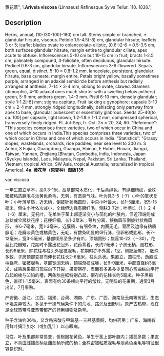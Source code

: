 黄花草",
1.**Arivela viscosa** (Linnaeus) Rafinesque Sylva Tellur. 110. 1838.",

## Description
Herbs, annual, (10-)30-100(-160) cm tall. Stems simple or branched, ± glandular hirsute, viscous. Petiole 1.5-4.5(-8) cm, glandular hirsute; leaflets 3 or 5; leaflet blades ovate to oblanceolate-elliptic, (0.6-)2-6 × 0.5-3.5 cm, both surfaces glandular hirsute, margin entire to glandular ciliate, apex acute to obtuse. Inflorescences 5-10 cm but 10-15 cm in fruit; bracts 1-2.5 cm, palmately compound, 3-foliolate, often deciduous, glandular hirsute. Pedicel 0.6-3 cm, glandular hirsute. Inflorescences 3-6-flowered. Sepals green, equal, distinct, 5-10 × 0.8-1.2 mm, lanceolate, persistent, glandular hirsute, base cuneate, margin entire. Petals bright yellow, basally sometimes purple, arranged in an adaxial semicircle before anthesis but radially arranged at anthesis, 7-14 × 3-4 mm, oblong to ovate, clawed. Stamens (dimorphic, 4-10 adaxial ones much shorter with a swelling below anthers) green, 5-9 mm; anthers green, 1.4-3 mm. Pistil 6-10 mm, densely glandular; style 1-1.2[-8] mm; stigma capitate. Fruit lacking a gynophore; capsule 3-10 cm × 2-4 mm, strongly ridged longitudinally, dehiscing only partway from apex to base, glandular pubescent or essentially glabrous. Seeds 25-40[to ca. 100] per capsule, light brown, 1.2-1.8 × 1-1.2 mm, compressed spherical, transversely finely ridged. Fl. Jul-Sep, fr. Oct. 2*n* = 20, 34, 60.
  "Reference": "This species comprises three varieties, two of which occur in China and one of which occurs in India.This species comprises three varieties, two of which occur in China and one of which occurs in India.
  "Statistics": "Grassy slopes, wastelands, orchards, rice paddies; near sea level to 300 m. S Anhui, S Fujian, Guangdong, Guangxi, Hainan, E Hubei, Hunan, Jiangxi, Taiwan, Yunnan, Zhejiang [Bhutan, Cambodia, India, Indonesia, Japan (Ryukyu Islands), Laos, Malaysia, Nepal, Pakistan, Sri Lanka, Thailand, Vietnam; tropical Africa, SW Asia, tropical Australia; naturalized in tropical America].
**4a. 黄花草（原变种）图版135**

var. viscosa

一年生直立草本，高0.3-1米，茎基部常木质化，干后黄绿色，有纵细槽纹，全株密被粘质腺毛与淡黄色柔毛，无刺，有恶臭气味。叶为具3-5（-7）小叶的掌状复叶；小叶薄草质，近无柄，倒披针状椭圆形，中央小叶最大，长1-5厘米，宽5-15毫米，侧生小叶依次减小，全缘但边缘有腺纤毛，侧脉3-7对；叶柄长（1-）2-4（-6）厘米，无托叶。花单生于茎上部逐渐变小与简化的叶腋内，但近顶端则成总状或伞房状花序；花梗纤细，长1-2厘米；萼片分离，狭椭圆形倒披针状椭圆形， 长6-7毫米，宽1-3毫米，近膜质，有细条纹，内面无毛，背面及边缘有粘质腺毛；花瓣淡黄色或橘黄色，无毛，有数条明显的纵行脉，倒卵形或匙形，长7-12毫米，宽3-5毫米，基部楔形至多少有爪，顶端圆形；雄蕊10-22（－30），花丝比花瓣短，花期时不露出花冠外，花药背着，长约2毫米；子房无柄，圆柱形，长约8毫米，除花柱与柱头外密被腺毛，花期时亦不外露，1室，侧膜胎座2， 胚珠多数，子房顶部变狭而伸长花柱长2-6毫米，柱头头状。果直立，圆柱形，劲直或稍镰弯，密被腺毛，基部宽阔无柄，顶端渐狭成喙，长6-9厘米，中部直径约3毫米，成熟后果瓣自顶端向下开裂，果瓣宿存，表面有多条多少呈同心弯曲纵向平行凸起的棱与凹陷的槽，两条胎座框特别凸起，宿存的花柱长约5毫米。种子黑褐色，直径1-1.5毫米，表面有约30条横向平行的皱纹。无明显的花果期，通常3月出苗，7月果熟。

产安徽、浙江、江西、福建、台湾、湖南、广东、广西、海南及云南等省区，生态环境差异较大，多见于干操气候条件下的荒地、路旁及田野间。原产古热带，现在是全球热带与亚热带都产的药用植物及杂草。

种子含油约36％，又含粘液酸与甲氧基一三羟基黄酮，均供药用；广东、海南有用鲜叶捣汁加水（或加乳汁）以点眼病。

习性、叶及果都非常易变，但根据花黄色，单生于茎上部叶腋内；雄蕊多数；果直立，不具由雌雄蕊柄及雌蕊柄所成的柄；全株密被粘质腺毛与淡黄色柔毛等特征很容易识别。
